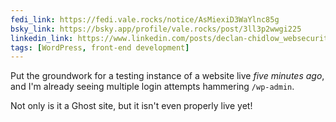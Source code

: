 ```yaml
---
fedi_link: https://fedi.vale.rocks/notice/AsMiexiD3WaYlnc85g
bsky_link: https://bsky.app/profile/vale.rocks/post/3ll3p2wwgi225
linkedin_link: https://www.linkedin.com/posts/declan-chidlow_websecurity-cybersecurity-devsecops-activity-7309761815238823937-GUhb
tags: [WordPress, front-end development]
---
```


Put the groundwork for a testing instance of a website live _five minutes ago_, and I'm already seeing multiple login attempts hammering `/wp-admin`.

Not only is it a Ghost site, but it isn't even properly live yet!

